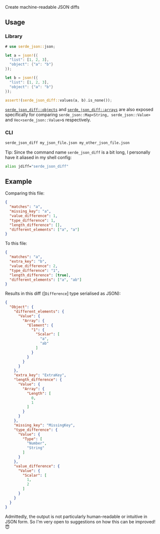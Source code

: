 Create machine-readable JSON diffs

## Usage

### Library

```rust
# use serde_json::json;

let a = json!({
  "list": [1, 2, 3],
  "object": {"a": "b"}
});

let b = json!({
  "list": [1, 2, 3],
  "object": {"a": "b"}
});

assert!(serde_json_diff::values(a, b).is_none());
```

[`serde_json_diff::objects`](objects) and [`serde_json_diff::arrays`](arrays) are also exposed
specifically for comparing `serde_json::Map<String, serde_json::Value>`
and `Vec<serde_json::Value>`s respectively.

### CLI

```sh
serde_json_diff my_json_file.json my_other_json_file.json
```

Tip: Since the command name `serde_json_diff` is a bit long, I personally have it aliased in my shell config:
```sh
alias jdiff="serde_json_diff"
```

## Example

Comparing this file:
```json
{
  "matches": "a",
  "missing_key": "a",
  "value_difference": 1,
  "type_difference": 1,
  "length_difference": [],
  "different_elements": ["a", "a"]
}
```
To this file:
```json
{
  "matches": "a",
  "extra_key": "b",
  "value_difference": 2,
  "type_difference": "1",
  "length_difference": [true],
  "different_elements": ["a", "ab"]
}
```
Results in this diff ([`Difference`] type serialised as JSON):
```json
{
  "Object": {
    "different_elements": {
      "Value": {
        "Array": {
          "Element": {
            "1": {
              "Scalar": [
                "a",
                "ab"
              ]
            }
          }
        }
      }
    },
    "extra_key": "ExtraKey",
    "length_difference": {
      "Value": {
        "Array": {
          "Length": [
            0,
            1
          ]
        }
      }
    },
    "missing_key": "MissingKey",
    "type_difference": {
      "Value": {
        "Type": [
          "Number",
          "String"
        ]
      }
    },
    "value_difference": {
      "Value": {
        "Scalar": [
          1,
          2
        ]
      }
    }
  }
}
```
Admittedly, the output is not particularly human-readable or intuitive in JSON form. So I'm very open to suggestions on how this can be improved! 😇